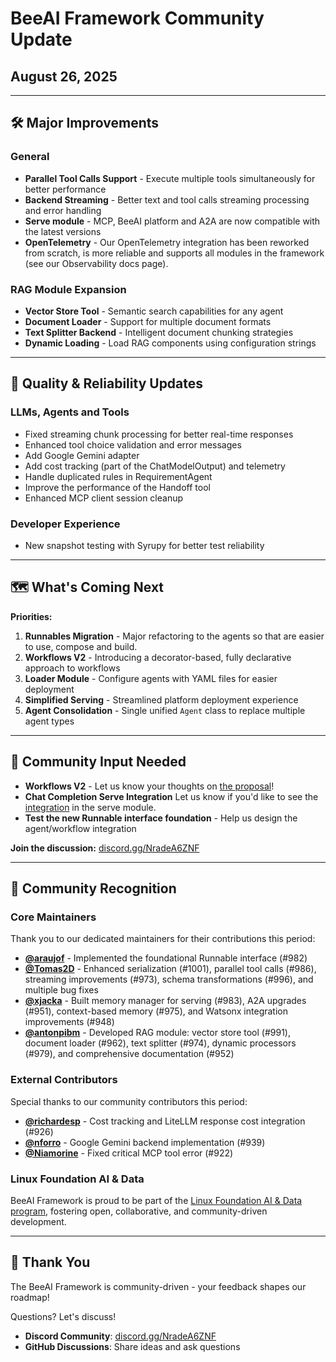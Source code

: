 # BeeAI Framework Community Update

## August 26, 2025

---

## 🛠️ Major Improvements

### General
- **Parallel Tool Calls Support** - Execute multiple tools simultaneously for better performance
- **Backend Streaming** - Better text and tool calls streaming processing and error handling
- **Serve module** - MCP, BeeAI platform and A2A are now compatible with the latest versions
- **OpenTelemetry** - Our OpenTelemetry integration has been reworked from scratch, is more reliable and supports all modules in the framework (see our Observability docs page). 

### RAG Module Expansion
- **Vector Store Tool** - Semantic search capabilities for any agent
- **Document Loader** - Support for multiple document formats
- **Text Splitter Backend** - Intelligent document chunking strategies
- **Dynamic Loading** - Load RAG components using configuration strings

---

## 🔧 Quality & Reliability Updates

### LLMs, Agents and Tools
- Fixed streaming chunk processing for better real-time responses
- Enhanced tool choice validation and error messages
- Add Google Gemini adapter
- Add cost tracking (part of the ChatModelOutput) and telemetry
- Handle duplicated rules in RequirementAgent
- Improve the performance of the Handoff tool
- Enhanced MCP client session cleanup

### Developer Experience
- New snapshot testing with Syrupy for better test reliability

---

## 🗺️ What's Coming Next

**Priorities:**
1. **Runnables Migration** - Major refactoring to the agents so that are easier to use, compose and build.
2. **Workflows V2** - Introducing a decorator-based, fully declarative approach to workflows
3. **Loader Module** - Configure agents with YAML files for easier deployment
4. **Simplified Serving** - Streamlined platform deployment experience
5. **Agent Consolidation** - Single unified `Agent` class to replace multiple agent types

---

## 💬 Community Input Needed

- **Workflows V2** - Let us know your thoughts on [the proposal](https://github.com/i-am-bee/beeai-framework/discussions/1005)!
- **Chat Completion Serve Integration** Let us know if you'd like to see the [integration](https://github.com/i-am-bee/beeai-framework/discussions/1008) in the serve module.
- **Test the new Runnable interface foundation** - Help us design the agent/workflow integration

**Join the discussion:** [discord.gg/NradeA6ZNF](https://discord.gg/NradeA6ZNF)

---

## 🙏 Community Recognition

### Core Maintainers
Thank you to our dedicated maintainers for their contributions this period:
- **[@araujof](https://github.com/araujof)** - Implemented the foundational Runnable interface (#982)
- **[@Tomas2D](https://github.com/Tomas2D)** - Enhanced serialization (#1001), parallel tool calls (#986), streaming improvements (#973), schema transformations (#996), and multiple bug fixes
- **[@xjacka](https://github.com/xjacka)** - Built memory manager for serving (#983), A2A upgrades (#951), context-based memory (#975), and Watsonx integration improvements (#948)
- **[@antonpibm](https://github.com/antonpibm)** - Developed RAG module: vector store tool (#991), document loader (#962), text splitter (#974), dynamic processors (#979), and comprehensive documentation (#952)

### External Contributors
Special thanks to our community contributors this period:
- **[@richardesp](https://github.com/richardesp)** - Cost tracking and LiteLLM response cost integration (#926)
- **[@nforro](https://github.com/nforro)** - Google Gemini backend implementation (#939)
- **[@Niamorine](https://github.com/Niamorine)** - Fixed critical MCP tool error (#922)

### Linux Foundation AI & Data
BeeAI Framework is proud to be part of the [Linux Foundation AI & Data program](https://lfaidata.foundation/projects/), fostering open, collaborative, and community-driven development.

---

## 🙏 Thank You

The BeeAI Framework is community-driven - your feedback shapes our roadmap!

Questions? Let's discuss!
- **Discord Community**: [discord.gg/NradeA6ZNF](https://discord.gg/NradeA6ZNF)
- **GitHub Discussions**: Share ideas and ask questions
